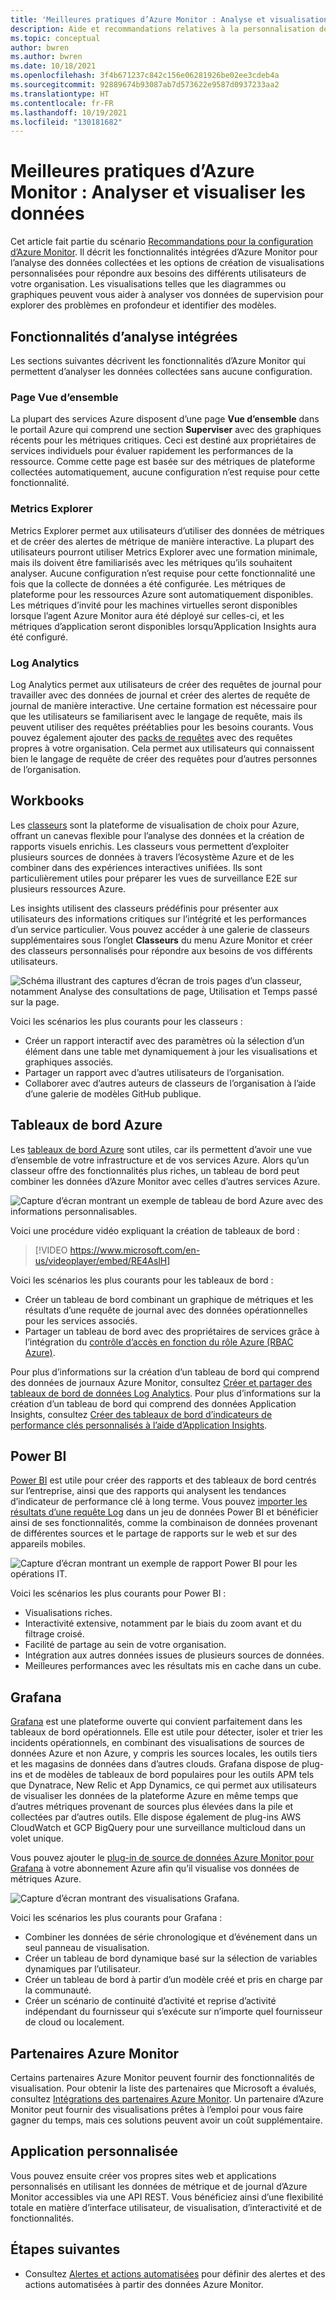 ```yaml
---
title: 'Meilleures pratiques d’Azure Monitor : Analyse et visualisations'
description: Aide et recommandations relatives à la personnalisation des visualisations au-delà des fonctionnalités d’analyse standard dans Azure Monitor.
ms.topic: conceptual
author: bwren
ms.author: bwren
ms.date: 10/18/2021
ms.openlocfilehash: 3f4b671237c842c156e06281926be02ee3cdeb4a
ms.sourcegitcommit: 92889674b93087ab7d573622e9587d0937233aa2
ms.translationtype: HT
ms.contentlocale: fr-FR
ms.lasthandoff: 10/19/2021
ms.locfileid: "130181682"
---
```

# <a name="azure-monitor-best-practices---analyze-and-visualize-data"></a>Meilleures pratiques d’Azure Monitor : Analyser et visualiser les données
Cet article fait partie du scénario [Recommandations pour la configuration d’Azure Monitor](best-practices.md). Il décrit les fonctionnalités intégrées d’Azure Monitor pour l’analyse des données collectées et les options de création de visualisations personnalisées pour répondre aux besoins des différents utilisateurs de votre organisation. Les visualisations telles que les diagrammes ou graphiques peuvent vous aider à analyser vos données de supervision pour explorer des problèmes en profondeur et identifier des modèles.


## <a name="builtin-analysis-features"></a>Fonctionnalités d’analyse intégrées
Les sections suivantes décrivent les fonctionnalités d’Azure Monitor qui permettent d’analyser les données collectées sans aucune configuration.
### <a name="overview-page"></a>Page Vue d’ensemble
La plupart des services Azure disposent d’une page **Vue d’ensemble** dans le portail Azure qui comprend une section **Superviser** avec des graphiques récents pour les métriques critiques. Ceci est destiné aux propriétaires de services individuels pour évaluer rapidement les performances de la ressource. Comme cette page est basée sur des métriques de plateforme collectées automatiquement, aucune configuration n’est requise pour cette fonctionnalité.

### <a name="metrics-explorer"></a>Metrics Explorer
Metrics Explorer permet aux utilisateurs d’utiliser des données de métriques et de créer des alertes de métrique de manière interactive. La plupart des utilisateurs pourront utiliser Metrics Explorer avec une formation minimale, mais ils doivent être familiarisés avec les métriques qu’ils souhaitent analyser. Aucune configuration n’est requise pour cette fonctionnalité une fois que la collecte de données a été configurée. Les métriques de plateforme pour les ressources Azure sont automatiquement disponibles. Les métriques d’invité pour les machines virtuelles seront disponibles lorsque l’agent Azure Monitor aura été déployé sur celles-ci, et les métriques d’application seront disponibles lorsqu’Application Insights aura été configuré.


### <a name="log-analytics"></a>Log Analytics
Log Analytics permet aux utilisateurs de créer des requêtes de journal pour travailler avec des données de journal et créer des alertes de requête de journal de manière interactive. Une certaine formation est nécessaire pour que les utilisateurs se familiarisent avec le langage de requête, mais ils peuvent utiliser des requêtes préétablies pour les besoins courants. Vous pouvez également ajouter des [packs de requêtes](logs/query-packs.md) avec des requêtes propres à votre organisation. Cela permet aux utilisateurs qui connaissent bien le langage de requête de créer des requêtes pour d’autres personnes de l’organisation.


## <a name="workbooks"></a>Workbooks
Les [classeurs](./visualize/workbooks-overview.md) sont la plateforme de visualisation de choix pour Azure, offrant un canevas flexible pour l’analyse des données et la création de rapports visuels enrichis. Les classeurs vous permettent d’exploiter plusieurs sources de données à travers l’écosystème Azure et de les combiner dans des expériences interactives unifiées. Ils sont particulièrement utiles pour préparer les vues de surveillance E2E sur plusieurs ressources Azure.

Les insights utilisent des classeurs prédéfinis pour présenter aux utilisateurs des informations critiques sur l’intégrité et les performances d’un service particulier. Vous pouvez accéder à une galerie de classeurs supplémentaires sous l’onglet **Classeurs** du menu Azure Monitor et créer des classeurs personnalisés pour répondre aux besoins de vos différents utilisateurs.

![Schéma illustrant des captures d’écran de trois pages d’un classeur, notamment Analyse des consultations de page, Utilisation et Temps passé sur la page.](media/visualizations/workbook.png)

Voici les scénarios les plus courants pour les classeurs :

- Créer un rapport interactif avec des paramètres où la sélection d’un élément dans une table met dynamiquement à jour les visualisations et graphiques associés.
- Partager un rapport avec d’autres utilisateurs de l’organisation.
- Collaborer avec d’autres auteurs de classeurs de l’organisation à l’aide d’une galerie de modèles GitHub publique.



## <a name="azure-dashboards"></a>Tableaux de bord Azure
Les [tableaux de bord Azure](../azure-portal/azure-portal-dashboards.md) sont utiles, car ils permettent d’avoir une vue d’ensemble de votre infrastructure et de vos services Azure. Alors qu’un classeur offre des fonctionnalités plus riches, un tableau de bord peut combiner les données d’Azure Monitor avec celles d’autres services Azure.

![Capture d’écran montrant un exemple de tableau de bord Azure avec des informations personnalisables.](media/visualizations/dashboard.png)

Voici une procédure vidéo expliquant la création de tableaux de bord :

> [!VIDEO https://www.microsoft.com/en-us/videoplayer/embed/RE4AslH]

Voici les scénarios les plus courants pour les tableaux de bord :

- Créer un tableau de bord combinant un graphique de métriques et les résultats d’une requête de journal avec des données opérationnelles pour les services associés.
- Partager un tableau de bord avec des propriétaires de services grâce à l’intégration du [contrôle d’accès en fonction du rôle Azure (RBAC Azure)](../role-based-access-control/overview.md).
  

Pour plus d’informations sur la création d’un tableau de bord qui comprend des données de journaux Azure Monitor, consultez [Créer et partager des tableaux de bord de données Log Analytics](visualize/tutorial-logs-dashboards.md). Pour plus d’informations sur la création d’un tableau de bord qui comprend des données Application Insights, consultez [Créer des tableaux de bord d’indicateurs de performance clés personnalisés à l’aide d’Application Insights](app/tutorial-app-dashboards.md). 



## <a name="power-bi"></a>Power BI
[Power BI](https://powerbi.microsoft.com/documentation/powerbi-service-get-started/) est utile pour créer des rapports et des tableaux de bord centrés sur l’entreprise, ainsi que des rapports qui analysent les tendances d’indicateur de performance clé à long terme. Vous pouvez [importer les résultats d’une requête Log](visualize/powerbi.md) dans un jeu de données Power BI et bénéficier ainsi de ses fonctionnalités, comme la combinaison de données provenant de différentes sources et le partage de rapports sur le web et sur des appareils mobiles.

![Capture d’écran montrant un exemple de rapport Power BI pour les opérations IT.](media/visualizations/power-bi.png)

Voici les scénarios les plus courants pour Power BI :

- Visualisations riches.
- Interactivité extensive, notamment par le biais du zoom avant et du filtrage croisé.
- Facilité de partage au sein de votre organisation.
- Intégration aux autres données issues de plusieurs sources de données.
- Meilleures performances avec les résultats mis en cache dans un cube.



## <a name="grafana"></a>Grafana
[Grafana](https://grafana.com/) est une plateforme ouverte qui convient parfaitement dans les tableaux de bord opérationnels. Elle est utile pour détecter, isoler et trier les incidents opérationnels, en combinant des visualisations de sources de données Azure et non Azure, y compris les sources locales, les outils tiers et les magasins de données dans d’autres clouds. Grafana dispose de plug-ins et de modèles de tableaux de bord populaires pour les outils APM tels que Dynatrace, New Relic et App Dynamics, ce qui permet aux utilisateurs de visualiser les données de la plateforme Azure en même temps que d’autres métriques provenant de sources plus élevées dans la pile et collectées par d’autres outils. Elle dispose également de plug-ins AWS CloudWatch et GCP BigQuery pour une surveillance multicloud dans un volet unique.




Vous pouvez ajouter le [plug-in de source de données Azure Monitor pour Grafana](visualize/grafana-plugin.md) à votre abonnement Azure afin qu’il visualise vos données de métriques Azure.

![Capture d’écran montrant des visualisations Grafana.](media/visualizations/grafana.png)


Voici les scénarios les plus courants pour Grafana :

- Combiner les données de série chronologique et d’événement dans un seul panneau de visualisation.
- Créer un tableau de bord dynamique basé sur la sélection de variables dynamiques par l’utilisateur.
- Créer un tableau de bord à partir d’un modèle créé et pris en charge par la communauté.
- Créer un scénario de continuité d’activité et reprise d’activité indépendant du fournisseur qui s’exécute sur n’importe quel fournisseur de cloud ou localement.

## <a name="azure-monitor-partners"></a>Partenaires Azure Monitor
Certains partenaires Azure Monitor peuvent fournir des fonctionnalités de visualisation. Pour obtenir la liste des partenaires que Microsoft a évalués, consultez [Intégrations des partenaires Azure Monitor](./partners.md). Un partenaire d’Azure Monitor peut fournir des visualisations prêtes à l’emploi pour vous faire gagner du temps, mais ces solutions peuvent avoir un coût supplémentaire.


## <a name="custom-application"></a>Application personnalisée
Vous pouvez ensuite créer vos propres sites web et applications personnalisés en utilisant les données de métrique et de journal d’Azure Monitor accessibles via une API REST. Vous bénéficiez ainsi d’une flexibilité totale en matière d’interface utilisateur, de visualisation, d’interactivité et de fonctionnalités.


## <a name="next-steps"></a>Étapes suivantes
- Consultez [Alertes et actions automatisées](best-practices-alerts.md) pour définir des alertes et des actions automatisées à partir des données Azure Monitor. 